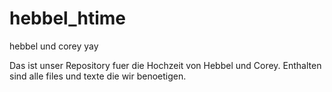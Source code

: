 # hebbel_htime
hebbel und corey yay

Das ist unser Repository fuer die Hochzeit von Hebbel und Corey.
Enthalten sind alle files und texte die wir benoetigen.

